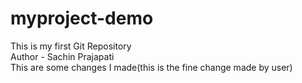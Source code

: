 # myproject-demo
This is my first Git Repository
<br>
Author - Sachin Prajapati
<br>
This are some changes I made(this is the fine change made by user)
